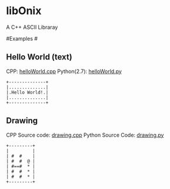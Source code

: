 libOnix
=======

A C++ ASCII Libraray

#Examples #

## Hello World (text) ##

CPP: [helloWorld.cpp](examples/helloWorld.cpp)
Python(2.7): [helloWorld.py](bindings-python/examples/helloWorld.py)

	+--------------+
	|..............|
	|.Hello World!.|
	|..............|
	+--------------+

## Drawing ##

CPP Source code: [drawing.cpp](examples/drawing.cpp)
Python Source Code: [drawing.py](bindings-python/examples/drawing.py)

	+---------+
	|         |
	| #  #    |
	| #  #  @ |
	| #==#  * |
	| #  #  * |
	| #  #  * |
	+---------+
